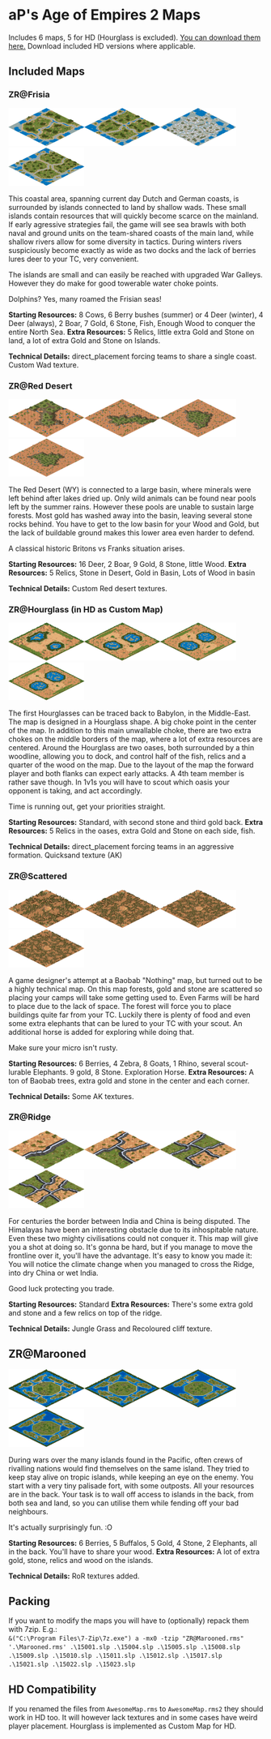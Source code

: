 # aP's Age of Empires 2 Maps
Includes 6 maps, 5 for HD (Hourglass is excluded).
[You can download them here.](https://github.com/abductedPlatypus/aoe2maps/releases) Download included HD versions where applicable.

## Included Maps

### ZR@Frisia  
<img src="https://github.com/abductedPlatypus/aoe2maps/raw/master/Images/Frisia1v1.png" data-canonical-src="https://github.com/abductedPlatypus/aoe2maps/raw/master/Images/Frisia1v1.png" width="150" height="75" /><img src="https://github.com/abductedPlatypus/aoe2maps/raw/master/Images/Frisia2v2.png" data-canonical-src="https://github.com/abductedPlatypus/aoe2maps/raw/master/Images/Frisia2v2.png" width="150" height="75" /><img src="https://github.com/abductedPlatypus/aoe2maps/raw/master/Images/Frisia3v3.png" data-canonical-src="https://github.com/abductedPlatypus/aoe2maps/raw/master/Images/Frisia3v3.png" width="150" height="75" /><img src="https://github.com/abductedPlatypus/aoe2maps/raw/master/Images/Frisia4v4.png" data-canonical-src="https://github.com/abductedPlatypus/aoe2maps/raw/master/Images/Frisia4v4.png" width="150" height="75" />

This coastal area, spanning current day Dutch and German coasts, is surrounded by islands connected to land by shallow wads.
These small islands contain resources that will quickly become scarce on the mainland.
If early agressive strategies fail, the game will see sea brawls with both naval and ground units
on the team-shared coasts of the main land, while shallow rivers allow for some diversity in tactics.
During winters rivers suspiciously become exactly as wide as two docks and the lack of berries lures deer to your TC, very convenient.

The islands are small and can easily be reached with upgraded War Galleys. However they do make for good towerable water choke points.

Dolphins? Yes, many roamed the Frisian seas!  

  
**Starting Resources:** 8 Cows, 6 Berry bushes (summer) or 4 Deer (winter), 4 Deer (always), 2 Boar, 7 Gold, 6 Stone, Fish, Enough Wood to conquer the entire North Sea.
**Extra Resources:** 5 Relics, little extra Gold and Stone on land, a lot of extra Gold and Stone on Islands.

**Technical Details:** direct_placement forcing teams to share a single coast. Custom Wad texture.

### ZR@Red Desert  
<img src="https://github.com/abductedPlatypus/aoe2maps/raw/master/Images/RedDesert1v1.png" data-canonical-src="https://github.com/abductedPlatypus/aoe2maps/raw/master/Images/RedDesert1v1.png" width="150" height="75" /><img src="https://github.com/abductedPlatypus/aoe2maps/raw/master/Images/RedDesert2v2.png" data-canonical-src="https://github.com/abductedPlatypus/aoe2maps/raw/master/Images/RedDesert2v2.png" width="150" height="75" /><img src="https://github.com/abductedPlatypus/aoe2maps/raw/master/Images/RedDesert3v3.png" data-canonical-src="https://github.com/abductedPlatypus/aoe2maps/raw/master/Images/RedDesert3v3.png" width="150" height="75" /><img src="https://github.com/abductedPlatypus/aoe2maps/raw/master/Images/RedDesert4v4.png" data-canonical-src="https://github.com/abductedPlatypus/aoe2maps/raw/master/Images/RedDesert4v4.png" width="150" height="75" />

The Red Desert (WY) is connected to a large basin, where minerals were left behind after lakes dried up.
Only wild animals can be found near pools left by the summer rains. However these pools are unable to sustain large forests. Most gold has washed away into the basin, leaving several stone rocks behind.
You have to get to the low basin for your Wood and Gold, but the lack of buildable ground makes this lower area even harder to defend.

A classical historic Britons vs Franks situation arises.

**Starting Resources:** 16 Deer, 2 Boar, 9 Gold, 8 Stone, little Wood.
**Extra Resources:** 5 Relics, Stone in Desert, Gold in Basin, Lots of Wood in basin

**Technical Details:** Custom Red desert textures.


### ZR@Hourglass (in HD as Custom Map)  
<img src="https://github.com/abductedPlatypus/aoe2maps/raw/master/Images/Hourglass1v1.png" data-canonical-src="https://github.com/abductedPlatypus/aoe2maps/raw/master/Images/Hourglass1v1.png" width="150" height="75" /><img src="https://github.com/abductedPlatypus/aoe2maps/raw/master/Images/Hourglass2v2.png" data-canonical-src="https://github.com/abductedPlatypus/aoe2maps/raw/master/Images/Hourglass2v2.png" width="150" height="75" /><img src="https://github.com/abductedPlatypus/aoe2maps/raw/master/Images/Hourglass3v3.png" data-canonical-src="https://github.com/abductedPlatypus/aoe2maps/raw/master/Images/Hourglass3v3.png" width="150" height="75" /><img src="https://github.com/abductedPlatypus/aoe2maps/raw/master/Images/Hourglass4v4.png" data-canonical-src="https://github.com/abductedPlatypus/aoe2maps/raw/master/Images/Hourglass4v4.png" width="150" height="75" />

The first Hourglasses can be traced back to Babylon, in the Middle-East. The map is designed in a Hourglass shape. A big choke point in the center of the map. In addition to this main unwallable choke, there are two extra chokes on the middle borders of the map, where a lot of extra resources are centered. Around the Hourglass are two oases, both surrounded by a thin woodline, allowing you to dock, and control half of the fish, relics and a quarter of the wood on the map. Due to the layout of the map the forward player and both flanks can expect early attacks. A 4th team member is rather save though. In 1v1s you will have to scout which oasis your opponent is taking, and act accordingly.

Time is running out, get your priorities straight.

**Starting Resources:** Standard, with second stone and third gold back.
**Extra Resources:** 5 Relics in the oases, extra Gold and Stone on each side, fish.

**Technical Details:** direct_placement forcing teams in an aggressive formation. Quicksand texture (AK)

### ZR@Scattered  
<img src="https://github.com/abductedPlatypus/aoe2maps/raw/master/Images/Scattered1v1.png" data-canonical-src="https://github.com/abductedPlatypus/aoe2maps/raw/master/Images/Scattered1v1.png" width="150" height="75" /><img src="https://github.com/abductedPlatypus/aoe2maps/raw/master/Images/Scattered2v2.png" data-canonical-src="https://github.com/abductedPlatypus/aoe2maps/raw/master/Images/Scattered2v2.png" width="150" height="75" /><img src="https://github.com/abductedPlatypus/aoe2maps/raw/master/Images/Scattered3v3.png" data-canonical-src="https://github.com/abductedPlatypus/aoe2maps/raw/master/Images/Scattered3v3.png" width="150" height="75" /><img src="https://github.com/abductedPlatypus/aoe2maps/raw/master/Images/Scattered4v4.png" data-canonical-src="https://github.com/abductedPlatypus/aoe2maps/raw/master/Images/Scattered4v4.png" width="150" height="75" />

A game designer's attempt at a Baobab "Nothing" map, but turned out to be a highly technical map.
On this map forests, gold and stone are scattered so placing your camps will take some getting used to. Even Farms will be hard to place due to the lack of space.
The forest will force you to place buildings quite far from your TC. Luckily there is plenty of food and even some extra elephants that can be lured to your TC with your scout.
An additional horse is added for exploring while doing that.

Make sure your micro isn't rusty.

**Starting Resources:** 6 Berries, 4 Zebra, 8 Goats, 1 Rhino, several scout-lurable Elephants. 9 gold, 8 Stone. Exploration Horse.
**Extra Resources:** A ton of Baobab trees, extra gold and stone in the center and each corner.

**Technical Details:** Some AK textures.

### ZR@Ridge  
<img src="https://github.com/abductedPlatypus/aoe2maps/raw/master/Images/Ridge1v1.png" data-canonical-src="https://github.com/abductedPlatypus/aoe2maps/raw/master/Images/Ridge1v1.png" width="150" height="75" /><img src="https://github.com/abductedPlatypus/aoe2maps/raw/master/Images/Ridge2v2.png" data-canonical-src="https://github.com/abductedPlatypus/aoe2maps/raw/master/Images/Ridge2v2.png" width="150" height="75" /><img src="https://github.com/abductedPlatypus/aoe2maps/raw/master/Images/Ridge3v3.png" data-canonical-src="https://github.com/abductedPlatypus/aoe2maps/raw/master/Images/Ridge3v3.png" width="150" height="75" /><img src="https://github.com/abductedPlatypus/aoe2maps/raw/master/Images/Ridge4v4.png" data-canonical-src="https://github.com/abductedPlatypus/aoe2maps/raw/master/Images/Ridge4v4.png" width="150" height="75" />

For centuries the border between India and China is being disputed. The Himalayas have been an interesting obstacle due to its inhospitable nature. Even these two mighty civilisations could not conquer it. This map will give you a shot at doing so. It's gonna be hard, but if you manage to move the frontline over it, you'll have the advantage. It's easy to know you made it: You will notice the climate change when you managed to cross the Ridge, into dry China or wet India.

Good luck protecting you trade.

**Starting Resources:** Standard
**Extra Resources:** There's some extra gold and stone and a few relics on top of the ridge.

**Technical Details:** Jungle Grass and Recoloured cliff texture.


## ZR@Marooned  
<img src="https://github.com/abductedPlatypus/aoe2maps/raw/master/Images/Marooned1v1.png" data-canonical-src="https://github.com/abductedPlatypus/aoe2maps/raw/master/Images/Marooned1v1.png" width="150" height="75" /><img src="https://github.com/abductedPlatypus/aoe2maps/raw/master/Images/Marooned2v2.png" data-canonical-src="https://github.com/abductedPlatypus/aoe2maps/raw/master/Images/Marooned2v2.png" width="150" height="75" /><img src="https://github.com/abductedPlatypus/aoe2maps/raw/master/Images/Marooned3v3.png" data-canonical-src="https://github.com/abductedPlatypus/aoe2maps/raw/master/Images/Marooned3v3.png" width="150" height="75" /><img src="https://github.com/abductedPlatypus/aoe2maps/raw/master/Images/Marooned4v4.png" data-canonical-src="https://github.com/abductedPlatypus/aoe2maps/raw/master/Images/Marooned4v4.png" width="150" height="75" />

During wars over the many islands found in the Pacific, often crews of rivalling nations would find themselves on the same island. They tried to keep stay alive on tropic islands, while keeping an eye on the enemy. 
You start with a very tiny palisade fort, with some outposts. All your resources are in the back. Your task is to wall off access to islands in the back, from both sea and land, so you can utilise them while fending off your bad neighbours.

It's actually surprisingly fun. :O

**Starting Resources:** 6 Berries, 5 Buffalos, 5 Gold, 4 Stone, 2 Elephants, all in the back. You'll have to share your wood.
**Extra Resources:** A lot of extra gold, stone, relics and wood on the islands.

**Technical Details:** RoR textures added.

## Packing
If you want to modify the maps you will have to (optionally) repack them with 7zip. E.g.:  
`` &("C:\Program Files\7-Zip\7z.exe") a -mx0 -tzip "ZR@Marooned.rms" '.\Marooned.rms' .\15001.slp .\15004.slp .\15005.slp .\15008.slp .\15009.slp .\15010.slp .\15011.slp .\15012.slp .\15017.slp
.\15021.slp .\15022.slp .\15023.slp ``

## HD Compatibility

If you renamed the files from `AwesomeMap.rms` to `AwesomeMap.rms2` they should work in HD too. It will however lack textures and in some cases have weird player placement. Hourglass is implemented as Custom Map for HD.
